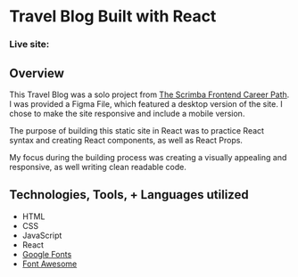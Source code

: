 # Travel Blog Built with React
### Live site: 

## Overview
This Travel Blog was a solo project from [The Scrimba Frontend Career Path](https://scrimba.com). I was provided a Figma File, which featured a desktop version of the site. I chose to make the site responsive and include a mobile version. 

The purpose of building this static site in React was to practice React syntax and creating React components, as well as React Props. 

My focus during the building process was creating a visually appealing and responsive, as well writing clean readable code. 

## Technologies, Tools, + Languages utilized 
- HTML
- CSS
- JavaScript
- React
- [Google Fonts](https://fonts.google.com/)
- [Font Awesome](https://fontawesome.com/icons)
